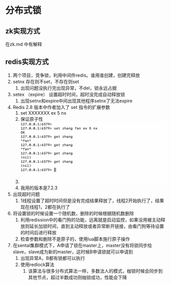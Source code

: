# 分布式锁

## zk实现方式

在zk.md 中有解释  

## redis实现方式

1. 两个项目，竞争锁，利用中间件redis。谁用谁创建，创建完释放
2. setnx 存在则不set，不存在则set
   1. 出现问题没执行完出现异常，不del，锁永远占据
3. setex （expire） 设置超时时间，超时没完成自动释放锁
   1. 出现setnx和expire中间出现其他程序setnx了无法expire
4. Redis 2.8 版本中作者加入了 set 指令的扩展参数
   1. set XXXXXXX ex 5 nx
   2. 保证原子性
   3. ![](/技术学习流程/pic/2024-02-21-19-22-00.png)
   4. 我用的版本是7.2.3
5. 出现超时问题
   1. 1线程设置了超时时间但是没有完成结果释放了，线程2开始执行了，结果现在线程1，2都在执行了
6. 将设置锁的时候设置一个随机数，删除的时候根据随机数删除
   1. 利用redission中的看门狗的功能，远离就是启动监控，如果没用被主动释放则延长加锁时间，直到主动释放或者异常断开链接，由看门狗等待设置的时间后进行释放
   2. 检查参数和删除不是原子的，使用lua脚本施行原子操作
7. 在sental集群模式下，A申请了锁在master上，master没有将锁同步给slave，slave成为新的master，这时候B申请锁就可以申请到
   1. 出现异常A，B都有锁都可以执行
   2. 使用redlock算法
      1. 该算法与很多分布式算法一样，多数法人的模式，枷锁时候会同步到其他节点，超过半数成功则枷锁成功，性能会下降
